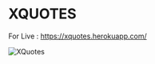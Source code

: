 # XQUOTES

For Live : https://xquotes.herokuapp.com/

![XQuotes](https://user-images.githubusercontent.com/93766996/142766576-84e8294e-308c-408d-9d51-a81ba88f98df.JPG)


